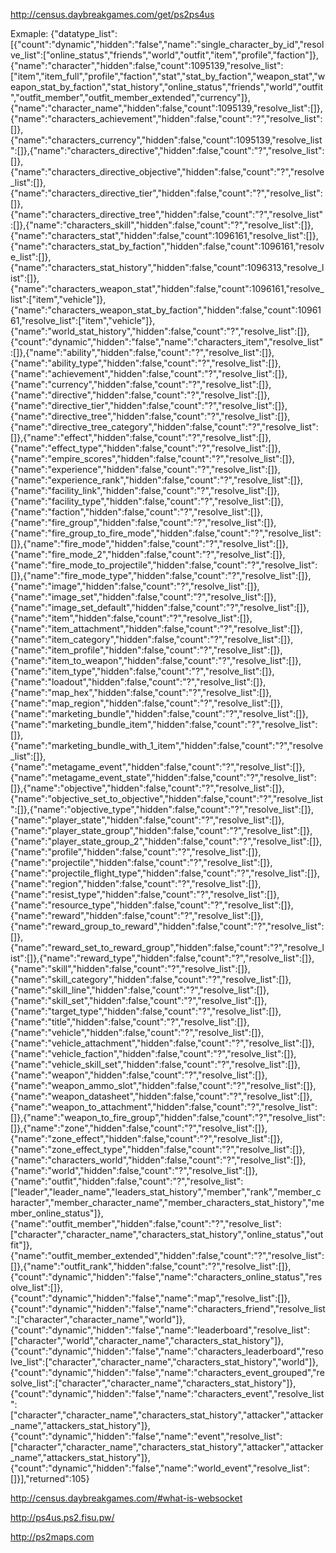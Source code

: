 http://census.daybreakgames.com/get/ps2ps4us

Exmaple:
{"datatype_list":[{"count":"dynamic","hidden":"false","name":"single_character_by_id","resolve_list":["online_status","friends","world","outfit","item","profile","faction"]},{"name":"character","hidden":false,"count":1095139,"resolve_list":["item","item_full","profile","faction","stat","stat_by_faction","weapon_stat","weapon_stat_by_faction","stat_history","online_status","friends","world","outfit","outfit_member","outfit_member_extended","currency"]},{"name":"character_name","hidden":false,"count":1095139,"resolve_list":[]},{"name":"characters_achievement","hidden":false,"count":"?","resolve_list":[]},{"name":"characters_currency","hidden":false,"count":1095139,"resolve_list":[]},{"name":"characters_directive","hidden":false,"count":"?","resolve_list":[]},{"name":"characters_directive_objective","hidden":false,"count":"?","resolve_list":[]},{"name":"characters_directive_tier","hidden":false,"count":"?","resolve_list":[]},{"name":"characters_directive_tree","hidden":false,"count":"?","resolve_list":[]},{"name":"characters_skill","hidden":false,"count":"?","resolve_list":[]},{"name":"characters_stat","hidden":false,"count":1096161,"resolve_list":[]},{"name":"characters_stat_by_faction","hidden":false,"count":1096161,"resolve_list":[]},{"name":"characters_stat_history","hidden":false,"count":1096313,"resolve_list":[]},{"name":"characters_weapon_stat","hidden":false,"count":1096161,"resolve_list":["item","vehicle"]},{"name":"characters_weapon_stat_by_faction","hidden":false,"count":1096161,"resolve_list":["item","vehicle"]},{"name":"world_stat_history","hidden":false,"count":"?","resolve_list":[]},{"count":"dynamic","hidden":"false","name":"characters_item","resolve_list":[]},{"name":"ability","hidden":false,"count":"?","resolve_list":[]},{"name":"ability_type","hidden":false,"count":"?","resolve_list":[]},{"name":"achievement","hidden":false,"count":"?","resolve_list":[]},{"name":"currency","hidden":false,"count":"?","resolve_list":[]},{"name":"directive","hidden":false,"count":"?","resolve_list":[]},{"name":"directive_tier","hidden":false,"count":"?","resolve_list":[]},{"name":"directive_tree","hidden":false,"count":"?","resolve_list":[]},{"name":"directive_tree_category","hidden":false,"count":"?","resolve_list":[]},{"name":"effect","hidden":false,"count":"?","resolve_list":[]},{"name":"effect_type","hidden":false,"count":"?","resolve_list":[]},{"name":"empire_scores","hidden":false,"count":"?","resolve_list":[]},{"name":"experience","hidden":false,"count":"?","resolve_list":[]},{"name":"experience_rank","hidden":false,"count":"?","resolve_list":[]},{"name":"facility_link","hidden":false,"count":"?","resolve_list":[]},{"name":"facility_type","hidden":false,"count":"?","resolve_list":[]},{"name":"faction","hidden":false,"count":"?","resolve_list":[]},{"name":"fire_group","hidden":false,"count":"?","resolve_list":[]},{"name":"fire_group_to_fire_mode","hidden":false,"count":"?","resolve_list":[]},{"name":"fire_mode","hidden":false,"count":"?","resolve_list":[]},{"name":"fire_mode_2","hidden":false,"count":"?","resolve_list":[]},{"name":"fire_mode_to_projectile","hidden":false,"count":"?","resolve_list":[]},{"name":"fire_mode_type","hidden":false,"count":"?","resolve_list":[]},{"name":"image","hidden":false,"count":"?","resolve_list":[]},{"name":"image_set","hidden":false,"count":"?","resolve_list":[]},{"name":"image_set_default","hidden":false,"count":"?","resolve_list":[]},{"name":"item","hidden":false,"count":"?","resolve_list":[]},{"name":"item_attachment","hidden":false,"count":"?","resolve_list":[]},{"name":"item_category","hidden":false,"count":"?","resolve_list":[]},{"name":"item_profile","hidden":false,"count":"?","resolve_list":[]},{"name":"item_to_weapon","hidden":false,"count":"?","resolve_list":[]},{"name":"item_type","hidden":false,"count":"?","resolve_list":[]},{"name":"loadout","hidden":false,"count":"?","resolve_list":[]},{"name":"map_hex","hidden":false,"count":"?","resolve_list":[]},{"name":"map_region","hidden":false,"count":"?","resolve_list":[]},{"name":"marketing_bundle","hidden":false,"count":"?","resolve_list":[]},{"name":"marketing_bundle_item","hidden":false,"count":"?","resolve_list":[]},{"name":"marketing_bundle_with_1_item","hidden":false,"count":"?","resolve_list":[]},{"name":"metagame_event","hidden":false,"count":"?","resolve_list":[]},{"name":"metagame_event_state","hidden":false,"count":"?","resolve_list":[]},{"name":"objective","hidden":false,"count":"?","resolve_list":[]},{"name":"objective_set_to_objective","hidden":false,"count":"?","resolve_list":[]},{"name":"objective_type","hidden":false,"count":"?","resolve_list":[]},{"name":"player_state","hidden":false,"count":"?","resolve_list":[]},{"name":"player_state_group","hidden":false,"count":"?","resolve_list":[]},{"name":"player_state_group_2","hidden":false,"count":"?","resolve_list":[]},{"name":"profile","hidden":false,"count":"?","resolve_list":[]},{"name":"projectile","hidden":false,"count":"?","resolve_list":[]},{"name":"projectile_flight_type","hidden":false,"count":"?","resolve_list":[]},{"name":"region","hidden":false,"count":"?","resolve_list":[]},{"name":"resist_type","hidden":false,"count":"?","resolve_list":[]},{"name":"resource_type","hidden":false,"count":"?","resolve_list":[]},{"name":"reward","hidden":false,"count":"?","resolve_list":[]},{"name":"reward_group_to_reward","hidden":false,"count":"?","resolve_list":[]},{"name":"reward_set_to_reward_group","hidden":false,"count":"?","resolve_list":[]},{"name":"reward_type","hidden":false,"count":"?","resolve_list":[]},{"name":"skill","hidden":false,"count":"?","resolve_list":[]},{"name":"skill_category","hidden":false,"count":"?","resolve_list":[]},{"name":"skill_line","hidden":false,"count":"?","resolve_list":[]},{"name":"skill_set","hidden":false,"count":"?","resolve_list":[]},{"name":"target_type","hidden":false,"count":"?","resolve_list":[]},{"name":"title","hidden":false,"count":"?","resolve_list":[]},{"name":"vehicle","hidden":false,"count":"?","resolve_list":[]},{"name":"vehicle_attachment","hidden":false,"count":"?","resolve_list":[]},{"name":"vehicle_faction","hidden":false,"count":"?","resolve_list":[]},{"name":"vehicle_skill_set","hidden":false,"count":"?","resolve_list":[]},{"name":"weapon","hidden":false,"count":"?","resolve_list":[]},{"name":"weapon_ammo_slot","hidden":false,"count":"?","resolve_list":[]},{"name":"weapon_datasheet","hidden":false,"count":"?","resolve_list":[]},{"name":"weapon_to_attachment","hidden":false,"count":"?","resolve_list":[]},{"name":"weapon_to_fire_group","hidden":false,"count":"?","resolve_list":[]},{"name":"zone","hidden":false,"count":"?","resolve_list":[]},{"name":"zone_effect","hidden":false,"count":"?","resolve_list":[]},{"name":"zone_effect_type","hidden":false,"count":"?","resolve_list":[]},{"name":"characters_world","hidden":false,"count":"?","resolve_list":[]},{"name":"world","hidden":false,"count":"?","resolve_list":[]},{"name":"outfit","hidden":false,"count":"?","resolve_list":["leader","leader_name","leaders_stat_history","member","rank","member_character","member_character_name","member_characters_stat_history","member_online_status"]},{"name":"outfit_member","hidden":false,"count":"?","resolve_list":["character","character_name","characters_stat_history","online_status","outfit"]},{"name":"outfit_member_extended","hidden":false,"count":"?","resolve_list":[]},{"name":"outfit_rank","hidden":false,"count":"?","resolve_list":[]},{"count":"dynamic","hidden":"false","name":"characters_online_status","resolve_list":[]},{"count":"dynamic","hidden":"false","name":"map","resolve_list":[]},{"count":"dynamic","hidden":"false","name":"characters_friend","resolve_list":["character","character_name","world"]},{"count":"dynamic","hidden":"false","name":"leaderboard","resolve_list":["character","world","character_name","characters_stat_history"]},{"count":"dynamic","hidden":"false","name":"characters_leaderboard","resolve_list":["character","character_name","characters_stat_history","world"]},{"count":"dynamic","hidden":"false","name":"characters_event_grouped","resolve_list":["character","character_name","characters_stat_history"]},{"count":"dynamic","hidden":"false","name":"characters_event","resolve_list":["character","character_name","characters_stat_history","attacker","attacker_name","attackers_stat_history"]},{"count":"dynamic","hidden":"false","name":"event","resolve_list":["character","character_name","characters_stat_history","attacker","attacker_name","attackers_stat_history"]},{"count":"dynamic","hidden":"false","name":"world_event","resolve_list":[]}],"returned":105}

http://census.daybreakgames.com/#what-is-websocket

http://ps4us.ps2.fisu.pw/

http://ps2maps.com
